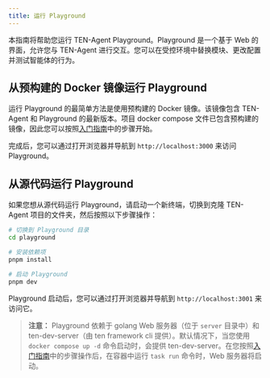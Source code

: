 ```yaml
---
title: 运行 Playground
---
```


本指南将帮助您运行 TEN-Agent Playground。Playground 是一个基于 Web 的界面，允许您与 TEN-Agent 进行交互。您可以在受控环境中替换模块、更改配置并测试智能体的行为。

## 从预构建的 Docker 镜像运行 Playground

运行 Playground 的最简单方法是使用预构建的 Docker 镜像。该镜像包含 TEN-Agent 和 Playground 的最新版本。项目 docker compose 文件已包含预构建的镜像，因此您可以按照[入门指南](./getting_started)中的步骤开始。

完成后，您可以通过打开浏览器并导航到 `http://localhost:3000` 来访问 Playground。

## 从源代码运行 Playground

如果您想从源代码运行 Playground，请启动一个新终端，切换到克隆 TEN-Agent 项目的文件夹，然后按照以下步骤操作：

```bash
# 切换到 Playground 目录
cd playground

# 安装依赖项
pnpm install

# 启动 Playground
pnpm dev
```

Playground 启动后，您可以通过打开浏览器并导航到 `http://localhost:3001` 来访问它。

> **注意：** Playground 依赖于 golang Web 服务器（位于 `server` 目录中）和 ten-dev-server（由 ten framework cli 提供）。默认情况下，当您使用 `docker compose up -d` 命令启动时，会提供 ten-dev-server。在您按照[入门指南](./getting_started)中的步骤操作后，在容器中运行 `task run` 命令时，Web 服务器将启动。
